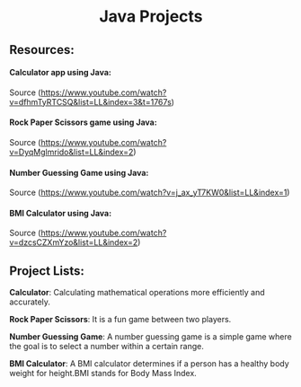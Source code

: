 <h1 align="center">Java Projects</h1>

## Resources:
#### Calculator app using Java:
Source (https://www.youtube.com/watch?v=dfhmTyRTCSQ&list=LL&index=3&t=1767s)

#### Rock Paper Scissors game using Java:
Source (https://www.youtube.com/watch?v=DyqMglmrido&list=LL&index=2)

#### Number Guessing Game using Java:
Source (https://www.youtube.com/watch?v=j_ax_yT7KW0&list=LL&index=1)

#### BMI Calculator using Java:
Source (https://www.youtube.com/watch?v=dzcsCZXmYzo&list=LL&index=2)

## Project Lists:

**Calculator**: Calculating mathematical operations more efficiently and accurately.

 **Rock Paper Scissors**: It is a fun game between two players.
 
 **Number Guessing Game**: A number guessing game is a simple game where the goal is to select a number within a certain range.

**BMI Calculator**: A BMI calculator determines if a person has a healthy body weight for height.BMI stands for Body Mass Index.

